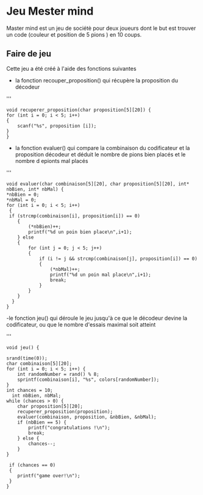 # Jeu Mester mind
Master mind est un jeu de sociétè pour deux joueurs dont le but est trouver un code (couleur et position de 5 pions ) en 10 coups.
## Faire de jeu

Cette jeu a été créé à l'aide des fonctions suivantes

- la fonction recouper_proposition() qui récupère la proposition du décodeur

'''

    void recuperer_proposition(char proposition[5][20]) {
    for (int i = 0; i < 5; i++)
    {
        scanf("%s", proposition [i]);
    }
    }
    


- la fonction evaluer() qui compare la combinaison du codificateur et la proposition décodeur et déduit le nombre de pions bien placés et le nombre d epionts mal placés

'''
    
    void evaluer(char combinaison[5][20], char proposition[5][20], int* nbBien, int* nbMal) {
    *nbBien = 0;
    *nbMal = 0;
    for (int i = 0; i < 5; i++)
     {
     if (strcmp(combinaison[i], proposition[i]) == 0)
        {
            (*nbBien)++;
            printf("%d un poin bien place\n",i+1);
        } else
        {
            for (int j = 0; j < 5; j++)
            {
                if (i != j && strcmp(combinaison[j], proposition[i]) == 0)
                {
                    (*nbMal)++;
                    printf("%d un poin mal place\n",i+1);
                    break;
                }
            }
        }
      }
    }


-le fonction jeu() qui déroule le jeu jusqu'à ce que le décodeur devine la codificateur, ou que le nombre d'essais maximal soit atteint
 
 '''

    void jeu() {

    srand(time(0));
    char combinaison[5][20];
    for (int i = 0; i < 5; i++) {
        int randomNumber = rand() % 8;
        sprintf(combinaison[i], "%s", colors[randomNumber]);
    }
    int chances = 10;
      int nbBien, nbMal;
    while (chances > 0) {
        char proposition[5][20];
        recuperer_proposition(proposition);
        evaluer(combinaison, proposition, &nbBien, &nbMal);
        if (nbBien == 5) {
            printf("congratulations !\n");
            break;
        } else {
            chances--;
        }
    }

     if (chances == 0) 
     {
        printf("game over!\n");
     }
    }
